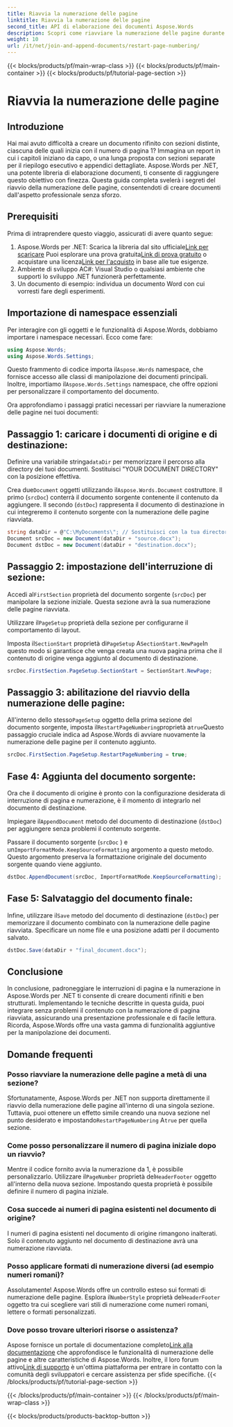 ```yaml
---
title: Riavvia la numerazione delle pagine
linktitle: Riavvia la numerazione delle pagine
second_title: API di elaborazione dei documenti Aspose.Words
description: Scopri come riavviare la numerazione delle pagine durante l'unione e l'aggiunta di documenti Word utilizzando Aspose.Words per .NET.
weight: 10
url: /it/net/join-and-append-documents/restart-page-numbering/
---
```


{{< blocks/products/pf/main-wrap-class >}}
{{< blocks/products/pf/main-container >}}
{{< blocks/products/pf/tutorial-page-section >}}

# Riavvia la numerazione delle pagine

## Introduzione

Hai mai avuto difficoltà a creare un documento rifinito con sezioni distinte, ciascuna delle quali inizia con il numero di pagina 1? Immagina un report in cui i capitoli iniziano da capo, o una lunga proposta con sezioni separate per il riepilogo esecutivo e appendici dettagliate. Aspose.Words per .NET, una potente libreria di elaborazione documenti, ti consente di raggiungere questo obiettivo con finezza. Questa guida completa svelerà i segreti del riavvio della numerazione delle pagine, consentendoti di creare documenti dall'aspetto professionale senza sforzo.

## Prerequisiti

Prima di intraprendere questo viaggio, assicurati di avere quanto segue:

1.  Aspose.Words per .NET: Scarica la libreria dal sito ufficiale[Link per scaricare](https://releases.aspose.com/words/net/) Puoi esplorare una prova gratuita[Link di prova gratuito](https://releases.aspose.com/) o acquistare una licenza[Link per l'acquisto](https://purchase.aspose.com/buy) in base alle tue esigenze.
2. Ambiente di sviluppo AC#: Visual Studio o qualsiasi ambiente che supporti lo sviluppo .NET funzionerà perfettamente.
3. Un documento di esempio: individua un documento Word con cui vorresti fare degli esperimenti.

## Importazione di namespace essenziali

Per interagire con gli oggetti e le funzionalità di Aspose.Words, dobbiamo importare i namespace necessari. Ecco come fare:

```csharp
using Aspose.Words;
using Aspose.Words.Settings;
```

 Questo frammento di codice importa il`Aspose.Words` namespace, che fornisce accesso alle classi di manipolazione dei documenti principali. Inoltre, importiamo il`Aspose.Words.Settings` namespace, che offre opzioni per personalizzare il comportamento del documento.


Ora approfondiamo i passaggi pratici necessari per riavviare la numerazione delle pagine nei tuoi documenti:

## Passaggio 1: caricare i documenti di origine e di destinazione:

Definire una variabile stringa`dataDir` per memorizzare il percorso alla directory dei tuoi documenti. Sostituisci "YOUR DOCUMENT DIRECTORY" con la posizione effettiva.

 Crea due`Document` oggetti utilizzando il`Aspose.Words.Document` costruttore. Il primo (`srcDoc`) conterrà il documento sorgente contenente il contenuto da aggiungere. Il secondo (`dstDoc`) rappresenta il documento di destinazione in cui integreremo il contenuto sorgente con la numerazione delle pagine riavviata.

```csharp
string dataDir = @"C:\MyDocuments\"; // Sostituisci con la tua directory effettiva
Document srcDoc = new Document(dataDir + "source.docx");
Document dstDoc = new Document(dataDir + "destination.docx");
```

## Passaggio 2: impostazione dell'interruzione di sezione:

 Accedi al`FirstSection` proprietà del documento sorgente (`srcDoc`) per manipolare la sezione iniziale. Questa sezione avrà la sua numerazione delle pagine riavviata.

 Utilizzare il`PageSetup` proprietà della sezione per configurarne il comportamento di layout.

 Imposta il`SectionStart` proprietà di`PageSetup` A`SectionStart.NewPage`In questo modo si garantisce che venga creata una nuova pagina prima che il contenuto di origine venga aggiunto al documento di destinazione.

```csharp
srcDoc.FirstSection.PageSetup.SectionStart = SectionStart.NewPage;
```

## Passaggio 3: abilitazione del riavvio della numerazione delle pagine:

 All'interno dello stesso`PageSetup` oggetto della prima sezione del documento sorgente, imposta il`RestartPageNumbering`proprietà a`true`Questo passaggio cruciale indica ad Aspose.Words di avviare nuovamente la numerazione delle pagine per il contenuto aggiunto.

```csharp
srcDoc.FirstSection.PageSetup.RestartPageNumbering = true;
```

## Fase 4: Aggiunta del documento sorgente:

Ora che il documento di origine è pronto con la configurazione desiderata di interruzione di pagina e numerazione, è il momento di integrarlo nel documento di destinazione.

 Impiegare il`AppendDocument` metodo del documento di destinazione (`dstDoc`) per aggiungere senza problemi il contenuto sorgente.

Passare il documento sorgente (`srcDoc` ) e un`ImportFormatMode.KeepSourceFormatting` argomento a questo metodo. Questo argomento preserva la formattazione originale del documento sorgente quando viene aggiunto.

```csharp
dstDoc.AppendDocument(srcDoc, ImportFormatMode.KeepSourceFormatting);
```

## Fase 5: Salvataggio del documento finale:

 Infine, utilizzare il`Save` metodo del documento di destinazione (`dstDoc`) per memorizzare il documento combinato con la numerazione delle pagine riavviata. Specificare un nome file e una posizione adatti per il documento salvato.

```csharp
dstDoc.Save(dataDir + "final_document.docx");
```

## Conclusione

In conclusione, padroneggiare le interruzioni di pagina e la numerazione in Aspose.Words per .NET ti consente di creare documenti rifiniti e ben strutturati. Implementando le tecniche descritte in questa guida, puoi integrare senza problemi il contenuto con la numerazione di pagina riavviata, assicurando una presentazione professionale e di facile lettura. Ricorda, Aspose.Words offre una vasta gamma di funzionalità aggiuntive per la manipolazione dei documenti.

## Domande frequenti

### Posso riavviare la numerazione delle pagine a metà di una sezione?

 Sfortunatamente, Aspose.Words per .NET non supporta direttamente il riavvio della numerazione delle pagine all'interno di una singola sezione. Tuttavia, puoi ottenere un effetto simile creando una nuova sezione nel punto desiderato e impostando`RestartPageNumbering` A`true` per quella sezione.

### Come posso personalizzare il numero di pagina iniziale dopo un riavvio?

 Mentre il codice fornito avvia la numerazione da 1, è possibile personalizzarlo. Utilizzare il`PageNumber` proprietà del`HeaderFooter` oggetto all'interno della nuova sezione. Impostando questa proprietà è possibile definire il numero di pagina iniziale.

### Cosa succede ai numeri di pagina esistenti nel documento di origine?

I numeri di pagina esistenti nel documento di origine rimangono inalterati. Solo il contenuto aggiunto nel documento di destinazione avrà una numerazione riavviata.

### Posso applicare formati di numerazione diversi (ad esempio numeri romani)?

 Assolutamente! Aspose.Words offre un controllo esteso sui formati di numerazione delle pagine. Esplora il`NumberStyle` proprietà del`HeaderFooter` oggetto tra cui scegliere vari stili di numerazione come numeri romani, lettere o formati personalizzati.

### Dove posso trovare ulteriori risorse o assistenza?

 Aspose fornisce un portale di documentazione completo[Link alla documentazione](https://reference.aspose.com/words/net/) che approfondisce le funzionalità di numerazione delle pagine e altre caratteristiche di Aspose.Words. Inoltre, il loro forum attivo[Link di supporto](https://forum.aspose.com/c/words/8) è un'ottima piattaforma per entrare in contatto con la comunità degli sviluppatori e cercare assistenza per sfide specifiche.
{{< /blocks/products/pf/tutorial-page-section >}}

{{< /blocks/products/pf/main-container >}}
{{< /blocks/products/pf/main-wrap-class >}}

{{< blocks/products/products-backtop-button >}}

